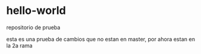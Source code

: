 # hello-world
repositorio de prueba


esta es una prueba de cambios que no estan en master, por ahora estan en la 2a rama
